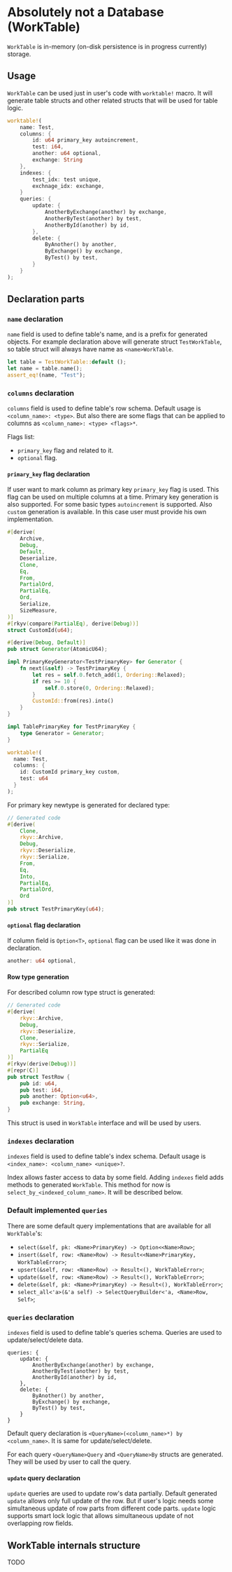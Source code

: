 # Absolutely not a Database (WorkTable)

`WorkTable` is in-memory (on-disk persistence is in progress currently) storage.

## Usage

`WorkTable` can be used just in user's code with `worktable!` macro. It will generate table structs and other related
structs that will be used for table logic.

```rust
worktable!(
    name: Test,
    columns: {
        id: u64 primary_key autoincrement,
        test: i64,
        another: u64 optional,
        exchange: String
    },
    indexes: {
        test_idx: test unique,
        exchnage_idx: exchange,
    }
    queries: {
        update: {
            AnotherByExchange(another) by exchange,
            AnotherByTest(another) by test,
            AnotherById(another) by id,
        },
        delete: {
            ByAnother() by another,
            ByExchange() by exchange,
            ByTest() by test,
        }
    }
);
```

## Declaration parts

### `name` declaration

`name` field is used to define table's name, and is a prefix for generated objects. For example declaration
above will generate struct `TestWorkTable`, so table struct will always have name as `<name>WorkTable`.

```rust
let table = TestWorkTable::default ();
let name = table.name();
assert_eq!(name, "Test");
```

### `columns` declaration

`columns` field is used to define table's row schema. Default usage is `<column_name>: <type>`. But also there are some
flags that can be applied to columns as `<column_name>: <type> <flags>*`.

Flags list:

- `primary_key` flag and related to it.
- `optional` flag.

#### `primary_key` flag declaration

If user want to mark column as primary key `primary_key` flag is used. This flag can be used on multiple columns at a
time. Primary key generation is also supported. For some basic types `autoincrement` is supported. Also `custom`
generation is available. In this case user must provide his own implementation.

```rust
#[derive(
    Archive,
    Debug,
    Default,
    Deserialize,
    Clone,
    Eq,
    From,
    PartialOrd,
    PartialEq,
    Ord,
    Serialize,
    SizeMeasure,
)]
#[rkyv(compare(PartialEq), derive(Debug))]
struct CustomId(u64);

#[derive(Debug, Default)]
pub struct Generator(AtomicU64);

impl PrimaryKeyGenerator<TestPrimaryKey> for Generator {
    fn next(&self) -> TestPrimaryKey {
        let res = self.0.fetch_add(1, Ordering::Relaxed);
        if res >= 10 {
            self.0.store(0, Ordering::Relaxed);
        }
        CustomId::from(res).into()
    }
}

impl TablePrimaryKey for TestPrimaryKey {
    type Generator = Generator;
}

worktable!(
  name: Test,
  columns: {
    id: CustomId primary_key custom,
    test: u64
  }
);
```

For primary key newtype is generated for declared type:

```rust
// Generated code
#[derive(
    Clone,
    rkyv::Archive,
    Debug,
    rkyv::Deserialize,
    rkyv::Serialize,
    From,
    Eq,
    Into,
    PartialEq,
    PartialOrd,
    Ord
)]
pub struct TestPrimaryKey(u64);
```

#### `optional` flag declaration

If column field is `Option<T>`, `optional` flag can be used like it was done in declaration.

```rust
another: u64 optional,
```

#### Row type generation

For described column row type struct is generated:

```rust
// Generated code
#[derive(
    rkyv::Archive,
    Debug,
    rkyv::Deserialize,
    Clone,
    rkyv::Serialize,
    PartialEq
)]
#[rkyv(derive(Debug))]
#[repr(C)]
pub struct TestRow {
    pub id: u64,
    pub test: i64,
    pub another: Option<u64>,
    pub exchange: String,
}
 ```

This struct is used in `WorkTable` interface and will be used by users.

### `indexes` declaration

`indexes` field is used to define table's index schema. Default usage is `<index_name>: <column_name> <unique>?`.

Index allows faster access to data by some field. Adding `indexes` field adds methods to generated `WorkTable`. This
method for now is `select_by_<indexed_column_name>`. It will be described below.

### Default implemented `queries`

There are some default query implementations that are available for all `WorkTable`'s:

- `select(&self, pk: <Name>PrimaryKey) -> Option<<Name>Row>`;
- `insert(&self, row: <Name>Row) -> Result<<Name>PrimaryKey, WorkTableError>`;
- `upsert(&self, row: <Name>Row) -> Result<(), WorkTableError>`;
- `update(&self, row: <Name>Row) -> Result<(), WorkTableError>`;
- `delete(&self, pk: <Name>PrimaryKey) -> Result<(), WorkTableError>`;
- `select_all<'a>(&'a self) -> SelectQueryBuilder<'a, <Name>Row, Self>`;

### `queries` declaration

`indexes` field is used to define table's queries schema. Queries are used to update/select/delete data.

```
queries: {
    update: {
        AnotherByExchange(another) by exchange,
        AnotherByTest(another) by test,
        AnotherById(another) by id,
    },
    delete: {
        ByAnother() by another,
        ByExchange() by exchange,
        ByTest() by test,
    }
}
```

Default query declaration is `<QueryName>(<column_name>*) by <column_name>`. It is same for update/select/delete.

For each query `<QueryName>Query` and `<QueryName>By` structs are generated. They will be used by user to call the
query.

#### `update` query declaration

`update` queries are used to update row's data partially. Default generated `update` allows only full update of the row.
But if user's logic needs some simultaneous update of row parts from different code parts. `update` logic supports
smart lock logic that allows simultaneous update of not overlapping row fields.

## WorkTable internals structure

TODO
